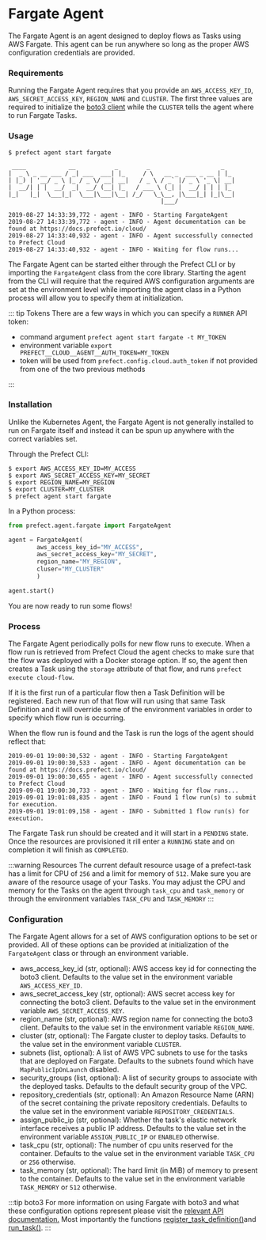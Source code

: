 # Fargate Agent

The Fargate Agent is an agent designed to deploy flows as Tasks using AWS Fargate. This agent can be run anywhere so long as the proper AWS configuration credentials are provided.

### Requirements

Running the Fargate Agent requires that you provide an `AWS_ACCESS_KEY_ID`, `AWS_SECRET_ACCESS_KEY`, `REGION_NAME` and `CLUSTER`. The first three values are required to initialize the [boto3 client](https://boto3.amazonaws.com/v1/documentation/api/latest/reference/services/ecs.html#client) while the `CLUSTER` tells the agent where to run Fargate Tasks.

### Usage

```
$ prefect agent start fargate

 ____            __           _        _                    _
|  _ \ _ __ ___ / _| ___  ___| |_     / \   __ _  ___ _ __ | |_
| |_) | '__/ _ \ |_ / _ \/ __| __|   / _ \ / _` |/ _ \ '_ \| __|
|  __/| | |  __/  _|  __/ (__| |_   / ___ \ (_| |  __/ | | | |_
|_|   |_|  \___|_|  \___|\___|\__| /_/   \_\__, |\___|_| |_|\__|
                                           |___/

2019-08-27 14:33:39,772 - agent - INFO - Starting FargateAgent
2019-08-27 14:33:39,772 - agent - INFO - Agent documentation can be found at https://docs.prefect.io/cloud/
2019-08-27 14:33:40,932 - agent - INFO - Agent successfully connected to Prefect Cloud
2019-08-27 14:33:40,932 - agent - INFO - Waiting for flow runs...
```

The Fargate Agent can be started either through the Prefect CLI or by importing the `FargateAgent` class from the core library. Starting the agent from the CLI will require that the required AWS configuration arguments are set at the environment level while importing the agent class in a Python process will allow you to specify them at initialization.

::: tip Tokens
There are a few ways in which you can specify a `RUNNER` API token:

- command argument `prefect agent start fargate -t MY_TOKEN`
- environment variable `export PREFECT__CLOUD__AGENT__AUTH_TOKEN=MY_TOKEN`
- token will be used from `prefect.config.cloud.auth_token` if not provided from one of the two previous methods

:::

### Installation

Unlike the Kubernetes Agent, the Fargate Agent is not generally installed to run on Fargate itself and instead it can be spun up anywhere with the correct variables set.

Through the Prefect CLI:

```
$ export AWS_ACCESS_KEY_ID=MY_ACCESS
$ export AWS_SECRET_ACCESS_KEY=MY_SECRET
$ export REGION_NAME=MY_REGION
$ export CLUSTER=MY_CLUSTER
$ prefect agent start fargate
```

In a Python process:

```python
from prefect.agent.fargate import FargateAgent

agent = FargateAgent(
        aws_access_key_id="MY_ACCESS",
        aws_secret_access_key="MY_SECRET",
        region_name="MY_REGION",
        cluser="MY_CLUSTER"
        )

agent.start()
```

You are now ready to run some flows!

### Process

The Fargate Agent periodically polls for new flow runs to execute. When a flow run is retrieved from Prefect Cloud the agent checks to make sure that the flow was deployed with a Docker storage option. If so, the agent then creates a Task using the `storage` attribute of that flow, and runs `prefect execute cloud-flow`.

If it is the first run of a particular flow then a Task Definition will be registered. Each new run of that flow will run using that same Task Definition and it will override some of the environment variables in order to specify which flow run is occurring.

When the flow run is found and the Task is run the logs of the agent should reflect that:

```
2019-09-01 19:00:30,532 - agent - INFO - Starting FargateAgent
2019-09-01 19:00:30,533 - agent - INFO - Agent documentation can be found at https://docs.prefect.io/cloud/
2019-09-01 19:00:30,655 - agent - INFO - Agent successfully connected to Prefect Cloud
2019-09-01 19:00:30,733 - agent - INFO - Waiting for flow runs...
2019-09-01 19:01:08,835 - agent - INFO - Found 1 flow run(s) to submit for execution.
2019-09-01 19:01:09,158 - agent - INFO - Submitted 1 flow run(s) for execution.
```

The Fargate Task run should be created and it will start in a `PENDING` state. Once the resources are provisioned it rill enter a `RUNNING` state and on completion it will finish as `COMPLETED`.

:::warning Resources
The current default resource usage of a prefect-task has a limit for CPU of `256` and a limit for memory of `512`. Make sure you are aware of the resource usage of your Tasks. You may adjust the CPU and memory for the Tasks on the agent through `task_cpu` and `task_memory` or through the environment variables `TASK_CPU` and `TASK_MEMORY`
:::

### Configuration

The Fargate Agent allows for a set of AWS configuration options to be set or provided. All of these options can be provided at initialization of the `FargateAgent` class or through an environment variable.

- aws_access_key_id (str, optional): AWS access key id for connecting the boto3 client. Defaults to the value set in the environment variable `AWS_ACCESS_KEY_ID`.
- aws_secret_access_key (str, optional): AWS secret access key for connecting the boto3 client. Defaults to the value set in the environment variable `AWS_SECRET_ACCESS_KEY`.
- region_name (str, optional): AWS region name for connecting the boto3 client. Defaults to the value set in the environment variable `REGION_NAME`.
- cluster (str, optional): The Fargate cluster to deploy tasks. Defaults to the value set in the environment variable `CLUSTER`.
- subnets (list, optional): A list of AWS VPC subnets to use for the tasks that are deployed on Fargate. Defaults to the subnets found which have `MapPublicIpOnLaunch` disabled.
- security_groups (list, optional): A list of security groups to associate with the deployed tasks. Defaults to the default security group of the VPC.
- repository_credentials (str, optional): An Amazon Resource Name (ARN) of the secret containing the private repository credentials. Defaults to the value set in the environment variable `REPOSITORY_CREDENTIALS`.
- assign_public_ip (str, optional): Whether the task's elastic network interface receives a public IP address. Defaults to the value set in the environment variable `ASSIGN_PUBLIC_IP` or `ENABLED` otherwise.
- task_cpu (str, optional): The number of cpu units reserved for the container. Defaults to the value set in the environment variable `TASK_CPU` or `256` otherwise.
- task_memory (str, optional): The hard limit (in MiB) of memory to present to the container. Defaults to the value set in the environment variable `TASK_MEMORY` or `512` otherwise.

:::tip boto3
For more information on using Fargate with boto3 and what these configuration options represent please visit the [relevant API documentation.](https://boto3.amazonaws.com/v1/documentation/api/latest/reference/services/ecs.html) Most importantly the functions [register_task_definition()](https://boto3.amazonaws.com/v1/documentation/api/latest/reference/services/ecs.html#ECS.Client.register_task_definition)and [run_task()](https://boto3.amazonaws.com/v1/documentation/api/latest/reference/services/ecs.html#ECS.Client.run_task).
:::